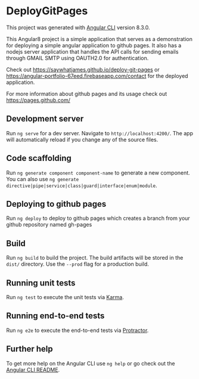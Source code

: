 # DeployGitPages

This project was generated with [Angular CLI](https://github.com/angular/angular-cli) version 8.3.0.

This Angular8 project is a simple application that serves as a demonstration for deploying a simple angular application to github pages.
It also has a nodejs server application that handles the API calls for sending emails through GMAIL SMTP using OAUTH2.0 for authentication.

Check out https://saywhatjames.github.io/deploy-git-pages or https://angular-portfolio-67eed.firebaseapp.com/contact for the deployed application.

For more information about github pages and its usage check out https://pages.github.com/
## Development server

Run `ng serve` for a dev server. Navigate to `http://localhost:4200/`. The app will automatically reload if you change any of the source files.

## Code scaffolding

Run `ng generate component component-name` to generate a new component. You can also use `ng generate directive|pipe|service|class|guard|interface|enum|module`.

## Deploying to github pages

Run `ng deploy` to deploy to github pages which creates a branch from your github repository named gh-pages

## Build

Run `ng build` to build the project. The build artifacts will be stored in the `dist/` directory. Use the `--prod` flag for a production build.

## Running unit tests

Run `ng test` to execute the unit tests via [Karma](https://karma-runner.github.io).

## Running end-to-end tests

Run `ng e2e` to execute the end-to-end tests via [Protractor](http://www.protractortest.org/).

## Further help

To get more help on the Angular CLI use `ng help` or go check out the [Angular CLI README](https://github.com/angular/angular-cli/blob/master/README.md).

